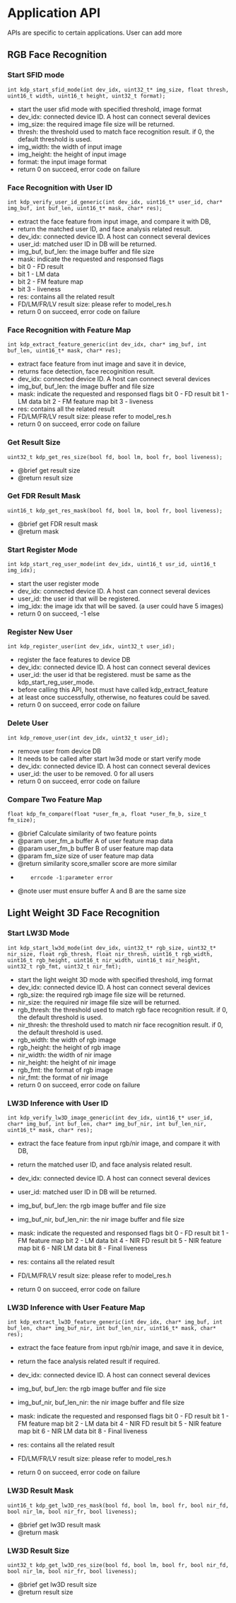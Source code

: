 # Application API

APIs are specific to certain applications. User can add more 

## RGB Face Recognition

### Start SFID mode

`int kdp_start_sfid_mode(int dev_idx, uint32_t* img_size, float thresh,
                        uint16_t width, uint16_t height, uint32_t format);`

 * start the user sfid mode with specified threshold, image format
 * dev_idx: connected device ID. A host can connect several devices
 * img_size: the required image file size will be returned.
 * thresh:  the threshold used to match face recognition result.
            if 0, the default threshold is used.
 * img_width: the width of input image
 * img_height: the height of input image
 * format: the input image format
 * return 0 on succeed, error code on failure

### Face Recognition with User ID

`int kdp_verify_user_id_generic(int dev_idx, uint16_t* user_id, char* img_buf, int buf_len,
                               uint16_t* mask, char* res);`

 * extract the face feature from input image, and compare it with DB,
 * return the matched user ID, and face analysis related result.
 * dev_idx: connected device ID. A host can connect several devices
 * user_id: matched user ID in DB will be returned.
 * img_buf, buf_len: the image buffer and file size
 * mask: indicate the requested and responsed flags
 * bit 0 - FD result
 * bit 1 - LM data
 * bit 2 - FM feature map
 * bit 3 - liveness
 * res: contains all the related result
 * FD/LM/FR/LV result size: please refer to model_res.h
 * return 0 on succeed, error code on failure

### Face Recognition with Feature Map

`int kdp_extract_feature_generic(int dev_idx, char* img_buf, int buf_len, uint16_t* mask, char* res);`

 * extract face feature from inut image and save it in device,
 * returns face detection, face recoginition result.
 * dev_idx: connected device ID. A host can connect several devices
 * img_buf, buf_len: the image buffer and file size
 * mask: indicate the requested and responsed flags
   bit 0 - FD result
   bit 1 - LM data
   bit 2 - FM feature map
   bit 3 - liveness
 * res: contains all the related result
 * FD/LM/FR/LV result size: please refer to model_res.h
 * return 0 on succeed, error code on failure

### Get Result Size 

`uint32_t kdp_get_res_size(bool fd, bool lm, bool fr, bool liveness);`

 * @brief get result size
 * @return result size

### Get FDR Result Mask

`uint16_t kdp_get_res_mask(bool fd, bool lm, bool fr, bool liveness);`

 * @brief get FDR result mask
 * @return mask 

### Start Register Mode

`int kdp_start_reg_user_mode(int dev_idx, uint16_t usr_id, uint16_t img_idx);`

 * start the user register mode
 * dev_idx: connected device ID. A host can connect several devices
 * user_id: the user id that will be registered.
 * img_idx: the image idx that will be saved. (a user could have 5 images)
 * return 0 on succeed, -1 else

### Register New User

`int kdp_register_user(int dev_idx, uint32_t user_id);`

 * register the face features to device DB
 * dev_idx: connected device ID. A host can connect several devices
 * user_id: the user id that be registered. must be same as the kdp_start_reg_user_mode.
 * before calling this API, host must have called kdp_extract_feature
 * at least once successfully, otherwise, no features could be saved.
 * return 0 on succeed, error code on failure

### Delete User

`int kdp_remove_user(int dev_idx, uint32_t user_id);`

 * remove user from device DB
 * It needs to be called after start lw3d mode or start verify mode
 * dev_idx: connected device ID. A host can connect several devices
 * user_id: the user to be removed. 0 for all users
 * return 0 on succeed, error code on failure

### Compare Two Feature Map

`float kdp_fm_compare(float *user_fm_a, float *user_fm_b, size_t fm_size);`

 * @brief Calculate similarity of two feature points
 * @param user_fm_a buffer A of user feature map data
 * @param user_fm_b buffer B of user feature map data
 * @param fm_size   size of user feature map data
 * @return similarity score,smaller score are more similar
 *         errcode -1:parameter error
 * @note  user must ensure buffer A and B are the same size


## Light Weight 3D Face Recognition

### Start LW3D Mode

`int kdp_start_lw3d_mode(int dev_idx, uint32_t* rgb_size, uint32_t* nir_size,
                        float rgb_thresh, float nir_thresh, uint16_t rgb_width, 
                        uint16_t rgb_height, uint16_t nir_width, uint16_t nir_height, 
                        uint32_t rgb_fmt, uint32_t nir_fmt);`

 * start the light weight 3D mode  with specified threshold, img format
 * dev_idx: connected device ID. A host can connect several devices
 * rgb_size: the required rgb image file size will be returned.
 * nir_size: the required nir image file size will be returned.
 * rgb_thresh:  the threshold used to match rgb face recognition result.
            if 0, the default threshold is used.
 * nir_thresh:  the threshold used to match nir face recognition result.
            if 0, the default threshold is used.
 * rgb_width: the width of rgb image
 * rgb_height: the height of rgb image
 * nir_width: the width of nir image
 * nir_height: the height of nir image
 * rgb_fmt:   the format of rgb image
 * nir_fmt:  the format of nir image
 * return 0 on succeed, error code on failure

### LW3D Inference with User ID

`int kdp_verify_lw3D_image_generic(int dev_idx, uint16_t* user_id, char* img_buf,
	 int buf_len, char* img_buf_nir, int buf_len_nir, uint16_t* mask, char* res);`

 * extract the face feature from input rgb/nir image, and compare it with DB,
 * return the matched user ID, and face analysis related result.
 * dev_idx: connected device ID. A host can connect several devices
 * user_id: matched user ID in DB will be returned.
 * img_buf, buf_len: the rgb image buffer and file size
 * img_buf_nir, buf_len_nir: the nir image buffer and file size

 * mask: indicate the requested and responsed flags
   bit 0 - FD result
   bit 1 - FM feature map
   bit 2 - LM data
   bit 4 - NIR FD result
   bit 5 - NIR feature map
   bit 6 - NIR LM data
   bit 8 - Final liveness
 * res: contains all the related result
 * FD/LM/FR/LV result size: please refer to model_res.h
 * return 0 on succeed, error code on failure

### LW3D Inference with User Feature Map

`int kdp_extract_lw3D_feature_generic(int dev_idx, char* img_buf, int buf_len,
                                     char* img_buf_nir, int buf_len_nir, uint16_t* mask, char* res);`

 * extract the face feature from input rgb/nir image, and save it in device,
 * return the face analysis related result if required.
 * dev_idx: connected device ID. A host can connect several devices
 * img_buf, buf_len: the rgb image buffer and file size
 * img_buf_nir, buf_len_nir: the nir image buffer and file size

 * mask: indicate the requested and responsed flags
   bit 0 - FD result
   bit 1 - FM feature map
   bit 2 - LM data
   bit 4 - NIR FD result
   bit 5 - NIR feature map
   bit 6 - NIR LM data
   bit 8 - Final liveness
 * res: contains all the related result
 * FD/LM/FR/LV result size: please refer to model_res.h
 * return 0 on succeed, error code on failure

### LW3D Result Mask

`uint16_t kdp_get_lw3D_res_mask(bool fd, bool lm, bool fr, bool nir_fd, bool nir_lm, bool nir_fr, bool liveness);`

 * @brief get lw3D result mask
 * @return mask

### LW3D Result Size

`uint32_t kdp_get_lw3D_res_size(bool fd, bool lm, bool fr, bool nir_fd, bool nir_lm, bool nir_fr, bool liveness);`

 * @brief get lw3D result size
 * @return result size







